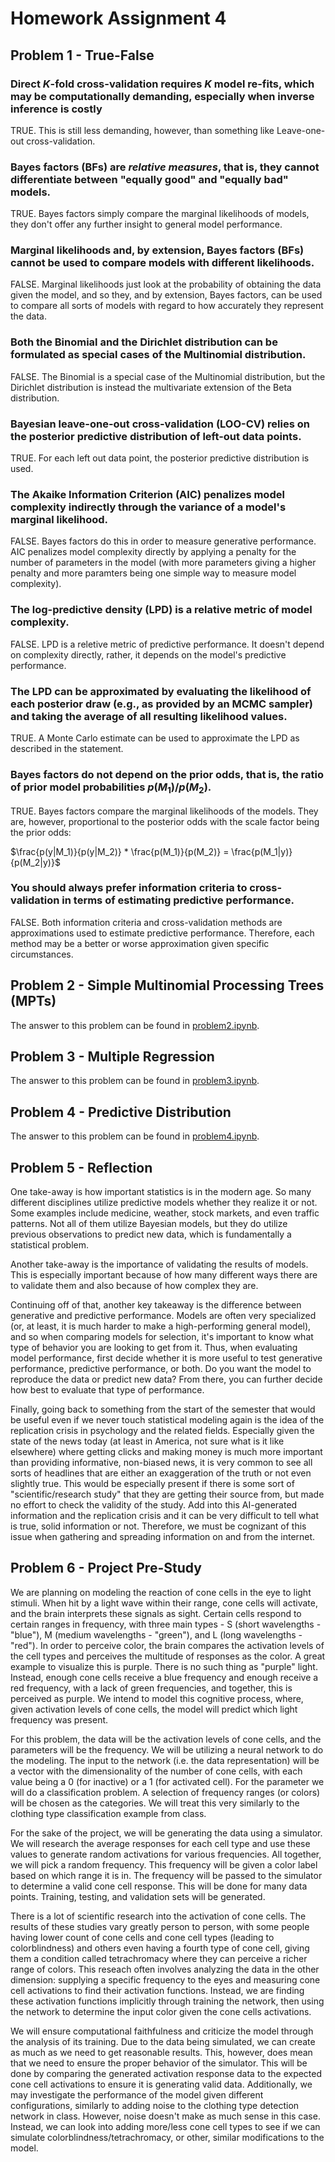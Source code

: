 # Homework Assignment 4

## Problem 1 - True-False

### Direct $K$-fold cross-validation requires $K$ model re-fits, which may be computationally demanding, especially when inverse inference is costly

TRUE. This is still less demanding, however, than something like Leave-one-out cross-validation.

### Bayes factors (BFs) are *relative measures*, that is, they cannot differentiate between "equally good" and "equally bad" models.

TRUE. Bayes factors simply compare the marginal likelihoods of models, they don't offer any further insight to general model performance.

### Marginal likelihoods and, by extension, Bayes factors (BFs) cannot be used to compare models with different likelihoods.

FALSE. Marginal likelihoods just look at the probability of obtaining the data given the model, and so they, and by extension, Bayes factors, can be used to compare all sorts of models with regard to how accurately they represent the data.

### Both the Binomial and the Dirichlet distribution can be formulated as special cases of the Multinomial distribution.

FALSE. The Binomial is a special case of the Multinomial distribution, but the Dirichlet distribution is instead the multivariate extension of the Beta distribution.

### Bayesian leave-one-out cross-validation (LOO-CV) relies on the posterior predictive distribution of left-out data points.

TRUE. For each left out data point, the posterior predictive distribution is used.

### The Akaike Information Criterion (AIC) penalizes model complexity indirectly through the variance of a model's marginal likelihood.

FALSE. Bayes factors do this in order to measure generative performance. AIC penalizes model complexity directly by applying a penalty for the number of parameters in the model (with more parameters giving a higher penalty and more paramters being one simple way to measure model complexity).

### The log-predictive density (LPD) is a relative metric of model complexity.

FALSE. LPD is a reletive metric of predictive performance. It doesn't depend on complexity directly, rather, it depends on the model's predictive performance.

### The LPD can be approximated by evaluating the likelihood of each posterior draw (e.g., as provided by an MCMC sampler) and taking the average of all resulting likelihood values.

TRUE. A Monte Carlo estimate can be used to approximate the LPD as described in the statement.

### Bayes factors do not depend on the prior odds, that is, the ratio of prior model probabilities $p(M_1)/p(M_2)$.

TRUE. Bayes factors compare the marginal likelihoods of the models. They are, however, proportional to the posterior odds with the scale factor being the prior odds:

$\frac{p(y|M_1)}{p(y|M_2)} * \frac{p(M_1)}{p(M_2)} = \frac{p(M_1|y)}{p(M_2|y)}$

### You should always prefer information criteria to cross-validation in terms of estimating predictive performance.

FALSE. Both information criteria and cross-validation methods are approximations used to estimate predictive performance. Therefore, each method may be a better or worse approximation given specific circumstances.

## Problem 2 - Simple Multinomial Processing Trees (MPTs)

The answer to this problem can be found in [problem2.ipynb](./problem2.ipynb).

## Problem 3 - Multiple Regression

The answer to this problem can be found in [problem3.ipynb](./problem3.ipynb).

## Problem 4 - Predictive Distribution

The answer to this problem can be found in [problem4.ipynb](./problem4.ipynb).

## Problem 5 - Reflection

One take-away is how important statistics is in the modern age. So many different
disciplines utilize predictive models whether they realize it or not. Some examples
include medicine, weather, stock markets, and even traffic patterns. Not all of
them utilize Bayesian models, but they do utilize previous observations to predict
new data, which is fundamentally a statistical problem.

Another take-away is the importance of validating the results of models. This is
especially important because of how many different ways there are to validate them
and also because of how complex they are.

Continuing off of that, another key takeaway is the difference between generative and
predictive performance. Models are often very specialized (or, at least, it is much harder
to make a high-performing general model), and so when comparing models for selection,
it's important to know what type of behavior you are looking to get from it.
Thus, when evaluating model performance, first decide whether it is more useful to test
generative performance, predictive performance, or both. Do you want the model to reproduce
the data or predict new data? From there, you can further decide how best to evaluate that type of performance.

Finally, going back to something from the start of the semester that would be useful even
if we never touch statistical modeling again is the idea of the replication crisis in psychology
and the related fields. Especially given the state of the news today 
(at least in America, not sure what is it like elsewhere) where getting clicks and making money
is much more important than providing informative, non-biased news,
it is very common to see all sorts of headlines that are either an exaggeration of the truth or not even slightly true.
This would be especially present if there is some sort of "scientific/research study"
that they are getting their source from, but made no effort to check the validity of the study.
Add into this AI-generated information and the replication crisis and it can be very difficult to tell what is true,
solid information or not. Therefore, we must be cognizant of this issue when gathering and spreading information on and from the internet.

## Problem 6 - Project Pre-Study

We are planning on modeling the reaction of cone cells in the eye to light stimuli. When hit by a light wave within their range, cone cells will activate, and the brain interprets these signals as sight. Certain cells respond to certain ranges in frequency, with three main types - S (short wavelengths - "blue"), M (medium wavelengths - "green"), and L (long wavelengths - "red"). In order to perceive color, the brain compares the activation levels of the cell types and perceives the multitude of responses as the color. A great example to visualize this is purple. There is no such thing as "purple" light. Instead, enough cone cells receive a blue frequency and enough receive a red frequency, with a lack of green frequencies, and together, this is perceived as purple. We intend to model this cognitive process, where, given activation levels of cone cells, the model will predict which light frequency was present. 

For this problem, the data will be the activation levels of cone cells, and the parameters will be the frequency. We will be utilizing a neural network to do the modeling. The input to the network (i.e. the data representation) will be a vector with the dimensionality of the number of cone cells, with each value being a 0 (for inactive) or a 1 (for activated cell). For the parameter we will do a classification problem. A selection of frequency ranges (or colors) will be chosen as the categories. We will treat this very similarly to the clothing type classification example from class.

For the sake of the project, we will be generating the data using a simulator. We will research the average responses for each cell type and use these values to generate random activations for various frequencies. All together, we will pick a random frequency. This frequency will be given a color label based on which range it is in. The frequency will be passed to the simulator to determine a valid cone cell response. This will be done for many data points. Training, testing, and validation sets will be generated.

There is a lot of scientific research into the activation of cone cells. The results of these studies vary greatly person to person, with some people having lower count of cone cells and cone cell types (leading to colorblindness) and others even having a fourth type of cone cell, giving them a condition called tetrachromacy where they can perceive a richer range of colors. This reseach often involves analyzing the data in the other dimension: supplying a specific frequency to the eyes and measuring cone cell activations to find their activation functions. Instead, we are finding these activation functions implicitly through training the network, then using the network to determine the input color given the cone cells activations. 

We will ensure computational faithfulness and criticize the model through the analysis of its training. Due to the data being simulated, we can create as much as we need to get reasonable results. This, however, does mean that we need to ensure the proper behavior of the simulator. This will be done by comparing the generated activation response data to the expected cone cell activations to ensure it is generating valid data. Additionally, we may investigate the performance of the model given different configurations, similarly to adding noise to the clothing type detection network in class. However, noise doesn't make as much sense in this case. Instead, we can look into adding more/less cone cell types to see if we can simulate colorblindness/tetrachromacy, or other, similar modifications to the model.
